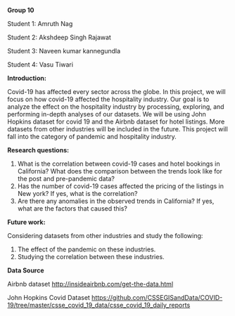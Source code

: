**Group 10**

Student 1: Amruth Nag

Student 2: Akshdeep Singh Rajawat

Student 3: Naveen kumar kannegundla

Student 4: Vasu Tiwari
 
**Introduction:**

Covid-19 has affected every sector across the globe. In this project, we will focus on how
covid-19 affected the hospitality industry.  Our goal is to analyze the effect on the
hospitality industry by processing, exploring, and performing in-depth analyses
of our datasets.
We will be using John Hopkins dataset for covid 19 and the Airbnb dataset for hotel listings. More datasets from other industries will be included in the future. This project will fall into the category of pandemic and hospitality industry.
 
**Research questions:**

1. What is the correlation between covid-19 cases and hotel bookings in California? What does the comparison between the trends look like for the post and pre-pandemic data?
2. Has the number of covid-19 cases affected the pricing of the listings in New york? If yes, what is the correlation?
3. Are there any anomalies in the observed trends in California? If yes, what are the factors that caused this?
 
**Future work:**

Considering datasets from other industries and study the following:

1. The effect of the pandemic on these industries.
2. Studying the correlation between these industries.

**Data Source**

Airbnb dataset http://insideairbnb.com/get-the-data.html

John Hopkins Covid Dataset https://github.com/CSSEGISandData/COVID-19/tree/master/csse_covid_19_data/csse_covid_19_daily_reports
